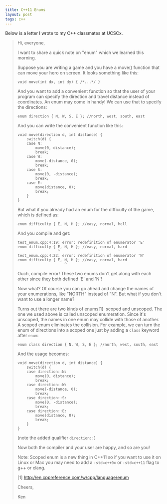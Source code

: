 ```yaml
---
title: C++11 Enums
layout: post
tags: c++ 
---
```


Below is a letter I wrote to my C++ classmates at UCSCx.

> Hi, everyone,
>  
> I want to share a quick note on "enum" which we learned this morning.
>  
> Suppose you are writing a game and you have a move() function that can move your hero on screen. It looks something like this:
>  
>     void move(int dx, int dy) { /*...*/ }
>  
> And you want to add a convenient function so that the user of your program can specify the direction and travel distance instead of coordinates. An enum may come in handy! We can use that to specify the directions:
>  
>     enum direction { N, W, S, E }; //north, west, south, east
>  
> And you can write the convenient function like this:
>  
>     void move(direction d, int distance) {
>         switch(d) {
>         case N:
>             move(0, distance);
>             break;
>         case W:
>             move(-distance, 0);
>             break;
>         case S:
>             move(0, -distance);
>             break;
>         case E:
>             move(distance, 0);
>             break;
>         }
>     }
>  
> But what if you already had an enum for the difficulty of the game, which is defined as:
>  
>     enum difficulty { E, N, H }; //easy, normal, hell
>  
> And you compile and get:
>  
>     test_enum.cpp:4:19: error: redefinition of enumerator 'E'
>     enum difficulty { E, N, H }; //easy, normal, hard
>                       ^
>     test_enum.cpp:4:22: error: redefinition of enumerator 'N'
>     enum difficulty { E, N, H }; //easy, normal, hard
>                          ^
> Ouch, compile error! These two enums don't get along with each other since they both defined 'E' and 'N'!
>  
> Now what? Of course you can go ahead and change the names of your enumerations, like "NORTH" instead of "N". But what if you don't want to use a longer name?
>  
> Turns out there are two kinds of enums[1]: scoped and unscoped. The one we used above is called unscoped enumeration. Since it's unscoped, the names in one enum may collide with those of another. A scoped enum eliminates the collision. For example, we can turn the enum of directions into a scoped one just by adding a `class` keyword after `enum`: 
>  
>     enum class direction { N, W, S, E }; //north, west, south, east
>  
> And the usage becomes:
>  
>     void move(direction d, int distance) {
>         switch(d) {
>         case direction::N:
>             move(0, distance);
>             break;
>         case direction::W:
>             move(-distance, 0);
>             break;
>         case direction::S:
>             move(0, -distance);
>             break;
>         case direction::E:
>             move(distance, 0);
>             break;
>         }
>     }
>  
> (note the added qualifier `direction::`)
>  
> Now both the compiler and your user are happy, and so are you!
>  
> Note: Scoped enum is a new thing in C++11 so if you want to use it on Linux or Mac you may need to add a `-std=c++0x` or `-std=c++11` flag to g++ or clang.
>  
> [1] http://en.cppreference.com/w/cpp/language/enum
>  
> Cheers,
>  
> Ken

